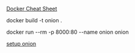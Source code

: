 [Docker Cheat Sheet](https://docs.docker.com/get-started/docker_cheatsheet.pdf)

docker build -t onion .

docker run --rm -p 8000:80 --name onion onion 

[setup onion](https://community.torproject.org/onion-services/setup/)